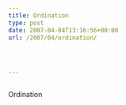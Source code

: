 ```yaml
---
title: Ordination
type: post
date: 2007-04-04T13:16:56+00:00
url: /2007/04/ordination/




---
```

<div class="flickr">
  <a href="http://www.flickr.com/photos/schreibblogade/446303098/"><img src="//farm1.static.flickr.com/246/446303098_d1780ed07c.jpg" class="flickr-photo" alt="" /></a></p>

  <p>
    Ordination
  </p>
</div>
